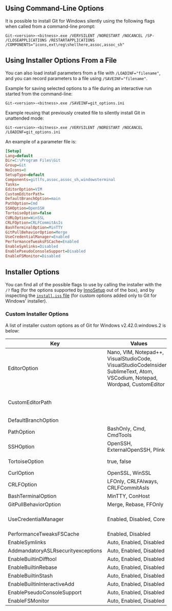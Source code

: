 ## Using Command-Line Options

It is possible to install Git for Windows silently using the following flags when called from a command-line prompt:

```
Git-<version>-<bitness>.exe /VERYSILENT /NORESTART /NOCANCEL /SP- /CLOSEAPPLICATIONS /RESTARTAPPLICATIONS /COMPONENTS="icons,ext\reg\shellhere,assoc,assoc_sh"
```

## Using Installer Options From a File

You can also load install parameters from a file with `/LOADINF="filename"`, and you can record parameters to a file using `/SAVEINF="filename"`.

Example for saving selected options to a file during an interactive run started from the command-line:

```
Git-<version>-<bitness>.exe /SAVEINF=git_options.ini
```

Example reusing that previously created file to silently install Git in unattended mode:

```
Git-<version>-<bitness>.exe /VERYSILENT /NORESTART /NOCANCEL /LOADINF=git_options.ini
```

An example of a parameter file is:

```ini
[Setup]
Lang=default
Dir=C:\Program Files\Git
Group=Git
NoIcons=0
SetupType=default
Components=gitlfs,assoc,assoc_sh,windowsterminal
Tasks=
EditorOption=VIM
CustomEditorPath=
DefaultBranchOption=main
PathOption=Cmd
SSHOption=OpenSSH
TortoiseOption=false
CURLOption=WinSSL
CRLFOption=CRLFCommitAsIs
BashTerminalOption=MinTTY
GitPullBehaviorOption=Merge
UseCredentialManager=Enabled
PerformanceTweaksFSCache=Enabled
EnableSymlinks=Disabled
EnablePseudoConsoleSupport=Disabled
EnableFSMonitor=Disabled
```

## Installer Options

You can find all of the possible flags to use by calling the installer with the `/?` flag (for the options supported by [InnoSetup](http://www.jrsoftware.org/ishelp/index.php?topic=setupcmdline) out of the box), and by inspecting the [`install.iss` file](https://github.com/git-for-windows/build-extra/blob/HEAD/installer/install.iss) (for custom options added only to Git for Windows' installer).

### Custom Installer Options

A list of installer custom options as of Git for Windows v2.42.0.windows.2 is below:

| Key                                | Values | Default | Remark |
| ---------------------------------- | -------| ------- | ------ |
| EditorOption                       | Nano, VIM, Notepad++, VisualStudioCode, VisualStudioCodeInsiders, SublimeText, Atom, VSCodium, Notepad, Wordpad, CustomEditor | VIM |   |
| CustomEditorPath                   |   |   | Path and options for custom text editor (only in combination with EditorOption=CustomEditor) |
| DefaultBranchOption                |   |   | Default branch name |
| PathOption                         | BashOnly, Cmd, CmdTools | Cmd |   |
| SSHOption                          | OpenSSH, ExternalOpenSSH, Plink | OpenSSH |   |
| TortoiseOption                     | true, false | false | Only in combination with SSHOption=Plink |
| CurlOption                         | OpenSSL, WinSSL | OpenSSL |   |
| CRLFOption                         | LFOnly, CRLFAlways, CRLFCommitAsIs | CRLFAlways |   |
| BashTerminalOption                 | MinTTY, ConHost | MinTTY |   |
| GitPullBehaviorOption              | Merge, Rebase, FFOnly | Merge |   |
| UseCredentialManager               | Enabled, Disabled, Core | Enabled | Core does exactly the same as Enabled and exists for historical reasons |
| PerformanceTweaksFSCache           | Enabled, Disabled | Enabled |   |
| EnableSymlinks                     | Auto, Enabled, Disabled | Auto |   |
| AddmandatoryASLRsecurityexceptions | Auto, Enabled, Disabled | Auto |   |
| EnableBuiltinDifftool              | Auto, Enabled, Disabled | Auto |   |
| EnableBuiltinRebase                | Auto, Enabled, Disabled | Auto |   |
| EnableBuiltinStash                 | Auto, Enabled, Disabled | Auto |   |
| EnableBuiltinInteractiveAdd        | Auto, Enabled, Disabled | Auto |   |
| EnablePseudoConsoleSupport         | Auto, Enabled, Disabled | Auto |   |
| EnableFSMonitor                    | Auto, Enabled, Disabled | Auto |   |
